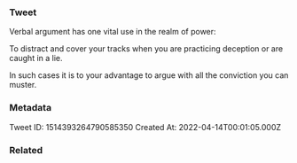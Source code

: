 ### Tweet
Verbal argument has one vital use in the realm of power:

To distract and cover your tracks when you are practicing deception or are caught in a lie.

In such cases it is to your advantage to argue with all the conviction you can muster.

### Metadata
Tweet ID: 1514393264790585350
Created At: 2022-04-14T00:01:05.000Z

### Related

